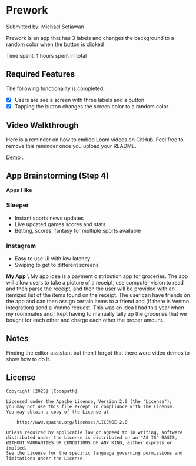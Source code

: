# Prework

Submitted by: Michael Setiawan

Prework is an app that has 3 labels and changes the background to a random color when the button is clicked

Time spent: **1** hours spent in total

## Required Features

The following functionality is completed:

- [X] Users are see a screen with three labels and a button
- [X] Tapping the button changes the screen color to a random color
 
## Video Walkthrough

Here is a reminder on how to embed Loom videos on GitHub. Feel free to remove this reminder once you upload your README. 

[Demo](https://www.loom.com/share/56a7a4b97b224e7783f917dc8211b0c0) .

## App Brainstorming (Step 4)
**Apps I like**
### Sleeper
- Instant sports news updates
- Live updated games scores and stats
- Betting, scores, fantasy for multiple sports available

### Instagram
- Easy to use UI with low latency
- Swiping to get to different screens

**My App** \\
My app idea is a payment distribution app for groceries. The app will allow users to take a picture of a receipt, use computer vision to read and then parse the receipt, and then the user will be provided with an itemized list of the items found on the receipt. The user can have friends on the app and can then assign certain items to a friend and (if there is Venmo integration) send a Venmo request. This was an idea I had this year when my roommates and I kept having to manually tally up the groceries that we bought for each other and charge each other the proper amount.

## Notes

Finding the editor assistant but then I forgot that there were video demos to show how to do it.

## License

    Copyright [2025] [Codepath]

    Licensed under the Apache License, Version 2.0 (the "License");
    you may not use this file except in compliance with the License.
    You may obtain a copy of the License at

        http://www.apache.org/licenses/LICENSE-2.0

    Unless required by applicable law or agreed to in writing, software
    distributed under the License is distributed on an "AS IS" BASIS,
    WITHOUT WARRANTIES OR CONDITIONS OF ANY KIND, either express or implied.
    See the License for the specific language governing permissions and
    limitations under the License.
